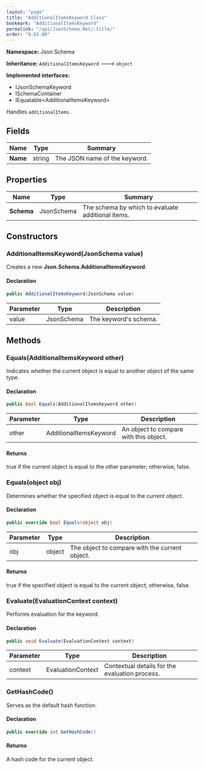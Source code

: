 ```yaml
---
layout: "page"
title: "AdditionalItemsKeyword Class"
bookmark: "AdditionalItemsKeyword"
permalink: "/api/JsonSchema.Net/:title/"
order: "9.01.00"
---
```

**Namespace:** Json.Schema

**Inheritance:**
`AdditionalItemsKeyword`
 🡒 
`object`

**Implemented interfaces:**

- IJsonSchemaKeyword
- ISchemaContainer
- IEquatable\<AdditionalItemsKeyword\>

Handles `additionalItems`.

## Fields

| Name | Type | Summary |
|---|---|---|
| **Name** | string | The JSON name of the keyword. |
## Properties

| Name | Type | Summary |
|---|---|---|
| **Schema** | JsonSchema | The schema by which to evaluate additional items. |
## Constructors

### AdditionalItemsKeyword(JsonSchema value)

Creates a new **Json.Schema.AdditionalItemsKeyword**.

#### Declaration

```c#
public AdditionalItemsKeyword(JsonSchema value)
```
| Parameter | Type | Description |
|---|---|---|
| value | JsonSchema | The keyword's schema. |

## Methods

### Equals(AdditionalItemsKeyword other)

Indicates whether the current object is equal to another object of the same type.

#### Declaration

```c#
public bool Equals(AdditionalItemsKeyword other)
```
| Parameter | Type | Description |
|---|---|---|
| other | AdditionalItemsKeyword | An object to compare with this object. |

#### Returns

true if the current object is equal to the <paramref name="other">other</paramref> parameter; otherwise, false.

### Equals(object obj)

Determines whether the specified object is equal to the current object.

#### Declaration

```c#
public override bool Equals(object obj)
```
| Parameter | Type | Description |
|---|---|---|
| obj | object | The object to compare with the current object. |

#### Returns

true if the specified object  is equal to the current object; otherwise, false.

### Evaluate(EvaluationContext context)

Performs evaluation for the keyword.

#### Declaration

```c#
public void Evaluate(EvaluationContext context)
```
| Parameter | Type | Description |
|---|---|---|
| context | EvaluationContext | Contextual details for the evaluation process. |

### GetHashCode()

Serves as the default hash function.

#### Declaration

```c#
public override int GetHashCode()
```

#### Returns

A hash code for the current object.

